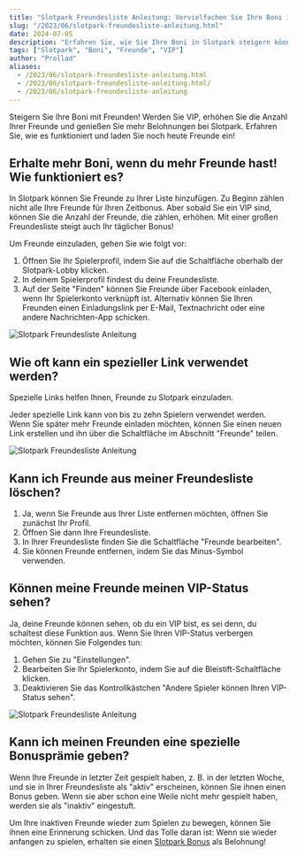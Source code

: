 ```yaml
---
title: "Slotpark Freundesliste Anleitung: Vervielfachen Sie Ihre Boni in Slotpark!"
slug: "/2023/06/slotpark-freundesliste-anleitung.html"
date: 2024-07-05
description: "Erfahren Sie, wie Sie Ihre Boni in Slotpark steigern können, indem Sie mehr Freunde einladen und VIP werden."
tags: ["Slotpark", "Boni", "Freunde", "VIP"]
author: "Prollad"
aliases:
  - /2023/06/slotpark-freundesliste-anleitung.html
  - /2023/06/slotpark-freundesliste-anleitung.html/
  - /2023/06/slotpark-freundesliste-anleitung
---
```


Steigern Sie Ihre Boni mit Freunden! Werden Sie VIP, erhöhen Sie die Anzahl Ihrer Freunde und genießen Sie mehr Belohnungen bei Slotpark. Erfahren Sie, wie es funktioniert und laden Sie noch heute Freunde ein!

## Erhalte mehr Boni, wenn du mehr Freunde hast! Wie funktioniert es?

In Slotpark können Sie Freunde zu Ihrer Liste hinzufügen. Zu Beginn zählen nicht alle Ihre Freunde für Ihren Zeitbonus. Aber sobald Sie ein VIP sind, können Sie die Anzahl der Freunde, die zählen, erhöhen. Mit einer großen Freundesliste steigt auch Ihr täglicher Bonus!

Um Freunde einzuladen, gehen Sie wie folgt vor:

1.  Öffnen Sie Ihr Spielerprofil, indem Sie auf die Schaltfläche oberhalb der Slotpark-Lobby klicken.
2.  In deinem Spielerprofil findest du deine Freundesliste.
3.  Auf der Seite "Finden" können Sie Freunde über Facebook einladen, wenn Ihr Spielerkonto verknüpft ist. Alternativ können Sie Ihren Freunden einen Einladungslink per E-Mail, Textnachricht oder eine andere Nachrichten-App schicken.

![Slotpark Freundesliste Anleitung](/images/Freunde-einladen.jpg)

## Wie oft kann ein spezieller Link verwendet werden?

Spezielle Links helfen Ihnen, Freunde zu Slotpark einzuladen.

Jeder spezielle Link kann von bis zu zehn Spielern verwendet werden. Wenn Sie später mehr Freunde einladen möchten, können Sie einen neuen Link erstellen und ihn über die Schaltfläche im Abschnitt "Freunde" teilen.

![Slotpark Freundesliste Anleitung](/images/Freunde-einladen1.jpg)

## Kann ich Freunde aus meiner Freundesliste löschen?

1.  Ja, wenn Sie Freunde aus Ihrer Liste entfernen möchten, öffnen Sie zunächst Ihr Profil.
2.  Öffnen Sie dann Ihre Freundesliste.
3.  In Ihrer Freundesliste finden Sie die Schaltfläche "Freunde bearbeiten".
4.  Sie können Freunde entfernen, indem Sie das Minus-Symbol verwenden.

## Können meine Freunde meinen VIP-Status sehen?

Ja, deine Freunde können sehen, ob du ein VIP bist, es sei denn, du schaltest diese Funktion aus. Wenn Sie Ihren VIP-Status verbergen möchten, können Sie Folgendes tun:

1.  Gehen Sie zu "Einstellungen".
2.  Bearbeiten Sie Ihr Spielerkonto, indem Sie auf die Bleistift-Schaltfläche klicken.
3.  Deaktivieren Sie das Kontrollkästchen "Andere Spieler können Ihren VIP-Status sehen".

![Slotpark Freundesliste Anleitung](/images/Freunde-einladen2.jpg)

## Kann ich meinen Freunden eine spezielle Bonusprämie geben?

Wenn Ihre Freunde in letzter Zeit gespielt haben, z. B. in der letzten Woche, und sie in Ihrer Freundesliste als "aktiv" erscheinen, können Sie ihnen einen Bonus geben. Wenn sie aber schon eine Weile nicht mehr gespielt haben, werden sie als "inaktiv" eingestuft.

Um Ihre inaktiven Freunde wieder zum Spielen zu bewegen, können Sie ihnen eine Erinnerung schicken. Und das Tolle daran ist: Wenn sie wieder anfangen zu spielen, erhalten sie einen [Slotpark Bonus](https://www.slotparkbonuscode.de/) als Belohnung!